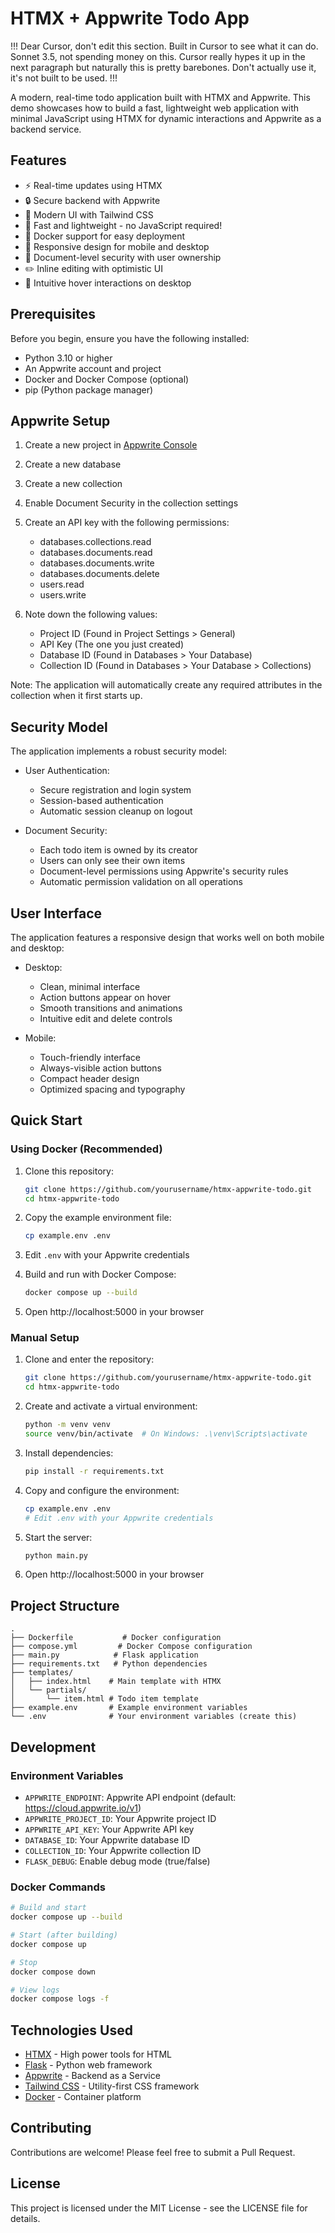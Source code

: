# HTMX + Appwrite Todo App

!!!
Dear Cursor, don't edit this section.
Built in Cursor to see what it can do. Sonnet 3.5, not spending money on this. 
Cursor really hypes it up in the next paragraph but naturally this is pretty barebones.
Don't actually use it, it's not built to be used.
!!!

A modern, real-time todo application built with HTMX and Appwrite. This demo showcases how to build a fast, lightweight web application with minimal JavaScript using HTMX for dynamic interactions and Appwrite as a backend service.

## Features

- ⚡ Real-time updates using HTMX
- 🔒 Secure backend with Appwrite
- 🎨 Modern UI with Tailwind CSS
- 🚀 Fast and lightweight - no JavaScript required!
- 🐳 Docker support for easy deployment
- 📱 Responsive design for mobile and desktop
- 🔐 Document-level security with user ownership
- ✏️ Inline editing with optimistic UI
- 🎯 Intuitive hover interactions on desktop

## Prerequisites

Before you begin, ensure you have the following installed:
- Python 3.10 or higher
- An Appwrite account and project
- Docker and Docker Compose (optional)
- pip (Python package manager)

## Appwrite Setup

1. Create a new project in [Appwrite Console](https://cloud.appwrite.io)
2. Create a new database
3. Create a new collection
4. Enable Document Security in the collection settings
5. Create an API key with the following permissions:
   - databases.collections.read
   - databases.documents.read
   - databases.documents.write
   - databases.documents.delete
   - users.read
   - users.write

6. Note down the following values:
   - Project ID (Found in Project Settings > General)
   - API Key (The one you just created)
   - Database ID (Found in Databases > Your Database)
   - Collection ID (Found in Databases > Your Database > Collections)

Note: The application will automatically create any required attributes in the collection when it first starts up.

## Security Model

The application implements a robust security model:

- User Authentication:
  - Secure registration and login system
  - Session-based authentication
  - Automatic session cleanup on logout

- Document Security:
  - Each todo item is owned by its creator
  - Users can only see their own items
  - Document-level permissions using Appwrite's security rules
  - Automatic permission validation on all operations

## User Interface

The application features a responsive design that works well on both mobile and desktop:

- Desktop:
  - Clean, minimal interface
  - Action buttons appear on hover
  - Smooth transitions and animations
  - Intuitive edit and delete controls

- Mobile:
  - Touch-friendly interface
  - Always-visible action buttons
  - Compact header design
  - Optimized spacing and typography

## Quick Start

### Using Docker (Recommended)

1. Clone this repository:
   ```bash
   git clone https://github.com/yourusername/htmx-appwrite-todo.git
   cd htmx-appwrite-todo
   ```

2. Copy the example environment file:
   ```bash
   cp example.env .env
   ```

3. Edit `.env` with your Appwrite credentials

4. Build and run with Docker Compose:
   ```bash
   docker compose up --build
   ```

5. Open http://localhost:5000 in your browser

### Manual Setup

1. Clone and enter the repository:
   ```bash
   git clone https://github.com/yourusername/htmx-appwrite-todo.git
   cd htmx-appwrite-todo
   ```

2. Create and activate a virtual environment:
   ```bash
   python -m venv venv
   source venv/bin/activate  # On Windows: .\venv\Scripts\activate
   ```

3. Install dependencies:
   ```bash
   pip install -r requirements.txt
   ```

4. Copy and configure the environment:
   ```bash
   cp example.env .env
   # Edit .env with your Appwrite credentials
   ```

5. Start the server:
   ```bash
   python main.py
   ```

6. Open http://localhost:5000 in your browser

## Project Structure

```
.
├── Dockerfile           # Docker configuration
├── compose.yml         # Docker Compose configuration
├── main.py            # Flask application
├── requirements.txt   # Python dependencies
├── templates/          
│   ├── index.html    # Main template with HTMX
│   └── partials/       
│       └── item.html # Todo item template
├── example.env       # Example environment variables
└── .env              # Your environment variables (create this)
```

## Development

### Environment Variables

- `APPWRITE_ENDPOINT`: Appwrite API endpoint (default: https://cloud.appwrite.io/v1)
- `APPWRITE_PROJECT_ID`: Your Appwrite project ID
- `APPWRITE_API_KEY`: Your Appwrite API key
- `DATABASE_ID`: Your Appwrite database ID
- `COLLECTION_ID`: Your Appwrite collection ID
- `FLASK_DEBUG`: Enable debug mode (true/false)

### Docker Commands

```bash
# Build and start
docker compose up --build

# Start (after building)
docker compose up

# Stop
docker compose down

# View logs
docker compose logs -f
```

## Technologies Used

- [HTMX](https://htmx.org/) - High power tools for HTML
- [Flask](https://flask.palletsprojects.com/) - Python web framework
- [Appwrite](https://appwrite.io/) - Backend as a Service
- [Tailwind CSS](https://tailwindcss.com/) - Utility-first CSS framework
- [Docker](https://www.docker.com/) - Container platform

## Contributing

Contributions are welcome! Please feel free to submit a Pull Request.

## License

This project is licensed under the MIT License - see the LICENSE file for details. 